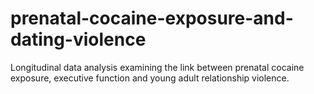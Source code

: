 # prenatal-cocaine-exposure-and-dating-violence
Longitudinal data analysis examining the link between prenatal cocaine exposure, executive function and young adult relationship violence.
